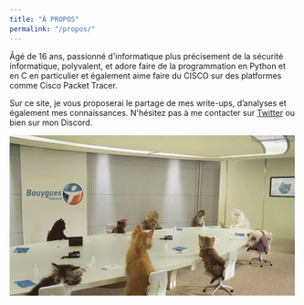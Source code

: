 ```yaml
---
title: "À PROPOS"
permalink: "/propos/"
---
```


Âgé de 16 ans, passionné d'informatique plus précisement de la sécurité informatique, polyvalent, et adore faire de la programmation en Python et en C en particulier et également aime faire du CISCO sur des platformes comme Cisco Packet Tracer. <br />

Sur ce site, je vous proposerai le partage de mes write-ups, d’analyses et également mes connaissances. N'hésitez pas à me contacter sur [Twitter](https://twitter.com/Seyptoo) ou bien sur mon Discord.

![Flower](test.gif)
